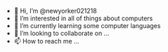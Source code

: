 - 👋 Hi, I’m @newyorker021218
- 👀 I’m interested in all of things about computers
- 🌱 I’m currently learning some computer languages
- 💞️ I’m looking to collaborate on ...
- 📫 How to reach me ...

<!---
newyorker021218/newyorker021218 is a ✨ special ✨ repository because its `README.md` (this file) appears on your GitHub profile.
You can click the Preview link to take a look at your changes.
--->
